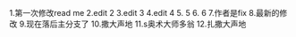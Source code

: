 1.第一次修改read me 
2.edit 2
3.edit 3
4.edit 4
5. 5
6. 6
7.作者是fix
8.最新的修改
9.现在落后主分支了
10.撒大声地
11.s奥术大师多翁
12.扎撒大声地 